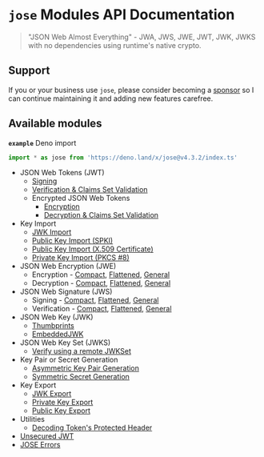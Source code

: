 # `jose` Modules API Documentation

> "JSON Web Almost Everything" - JWA, JWS, JWE, JWT, JWK, JWKS with no dependencies using runtime's native crypto.

## Support

If you or your business use `jose`, please consider becoming a [sponsor][support-sponsor] so I can continue maintaining it and adding new features carefree.

## Available modules

**`example`** Deno import
```js
import * as jose from 'https://deno.land/x/jose@v4.3.2/index.ts'
```

- JSON Web Tokens (JWT)
  - [Signing](https://github.com/panva/jose/blob/v4.3.2/docs/classes/jwt_sign.SignJWT.md#readme)
  - [Verification & Claims Set Validation](https://github.com/panva/jose/blob/v4.3.2/docs/functions/jwt_verify.jwtVerify.md#readme)
  - Encrypted JSON Web Tokens
    - [Encryption](https://github.com/panva/jose/blob/v4.3.2/docs/classes/jwt_encrypt.EncryptJWT.md#readme)
    - [Decryption & Claims Set Validation](https://github.com/panva/jose/blob/v4.3.2/docs/functions/jwt_decrypt.jwtDecrypt.md#readme)
- Key Import
  - [JWK Import](https://github.com/panva/jose/blob/v4.3.2/docs/functions/key_import.importJWK.md#readme)
  - [Public Key Import (SPKI)](https://github.com/panva/jose/blob/v4.3.2/docs/functions/key_import.importSPKI.md#readme)
  - [Public Key Import (X.509 Certificate)](https://github.com/panva/jose/blob/v4.3.2/docs/functions/key_import.importX509.md#readme)
  - [Private Key Import (PKCS #8)](https://github.com/panva/jose/blob/v4.3.2/docs/functions/key_import.importPKCS8.md#readme)
- JSON Web Encryption (JWE)
  - Encryption - [Compact](https://github.com/panva/jose/blob/v4.3.2/docs/classes/jwe_compact_encrypt.CompactEncrypt.md#readme), [Flattened](https://github.com/panva/jose/blob/v4.3.2/docs/classes/jwe_flattened_encrypt.FlattenedEncrypt.md#readme), [General](https://github.com/panva/jose/blob/v4.3.2/docs/classes/jwe_general_encrypt.GeneralEncrypt.md#readme)
  - Decryption - [Compact](https://github.com/panva/jose/blob/v4.3.2/docs/functions/jwe_compact_decrypt.compactDecrypt.md#readme), [Flattened](https://github.com/panva/jose/blob/v4.3.2/docs/functions/jwe_flattened_decrypt.flattenedDecrypt.md#readme), [General](https://github.com/panva/jose/blob/v4.3.2/docs/functions/jwe_general_decrypt.generalDecrypt.md#readme)
- JSON Web Signature (JWS)
  - Signing - [Compact](https://github.com/panva/jose/blob/v4.3.2/docs/classes/jws_compact_sign.CompactSign.md#readme), [Flattened](https://github.com/panva/jose/blob/v4.3.2/docs/classes/jws_flattened_sign.FlattenedSign.md#readme), [General](https://github.com/panva/jose/blob/v4.3.2/docs/classes/jws_general_sign.GeneralSign.md#readme)
  - Verification - [Compact](https://github.com/panva/jose/blob/v4.3.2/docs/functions/jws_compact_verify.compactVerify.md#readme), [Flattened](https://github.com/panva/jose/blob/v4.3.2/docs/functions/jws_flattened_verify.flattenedVerify.md#readme), [General](https://github.com/panva/jose/blob/v4.3.2/docs/functions/jws_general_verify.generalVerify.md#readme)
- JSON Web Key (JWK)
  - [Thumbprints](https://github.com/panva/jose/blob/v4.3.2/docs/functions/jwk_thumbprint.calculateJwkThumbprint.md#readme)
  - [EmbeddedJWK](https://github.com/panva/jose/blob/v4.3.2/docs/functions/jwk_embedded.EmbeddedJWK.md#readme)
- JSON Web Key Set (JWKS)
  - [Verify using a remote JWKSet](https://github.com/panva/jose/blob/v4.3.2/docs/functions/jwks_remote.createRemoteJWKSet.md#readme)
- Key Pair or Secret Generation
  - [Asymmetric Key Pair Generation](https://github.com/panva/jose/blob/v4.3.2/docs/functions/key_generate_key_pair.generateKeyPair.md#readme)
  - [Symmetric Secret Generation](https://github.com/panva/jose/blob/v4.3.2/docs/functions/key_generate_secret.generateSecret.md#readme)
- Key Export
  - [JWK Export](https://github.com/panva/jose/blob/v4.3.2/docs/functions/key_export.exportJWK.md#readme)
  - [Private Key Export](https://github.com/panva/jose/blob/v4.3.2/docs/functions/key_export.exportPKCS8.md#readme)
  - [Public Key Export](https://github.com/panva/jose/blob/v4.3.2/docs/functions/key_export.exportSPKI.md#readme)
- Utilities
  - [Decoding Token's Protected Header](https://github.com/panva/jose/blob/v4.3.2/docs/functions/util_decode_protected_header.decodeProtectedHeader.md#readme)
- [Unsecured JWT](https://github.com/panva/jose/blob/v4.3.2/docs/classes/jwt_unsecured.UnsecuredJWT.md#readme)
- [JOSE Errors](https://github.com/panva/jose/blob/v4.3.2/docs/modules/util_errors.md#readme)

[support-sponsor]: https://github.com/sponsors/panva
